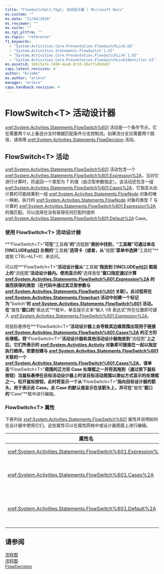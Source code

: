 ```yaml
---
title: "FlowSwitch&lt;T&gt; 活动设计器 | Microsoft Docs"
ms.custom: ""
ms.date: "11/04/2016"
ms.reviewer: ""
ms.suite: ""
ms.tgt_pltfrm: ""
ms.topic: "reference"
f1_keywords: 
  - "System.Activities.Core.Presentation.FlowSwitchLink.UI"
  - "System.Activities.Statements.FlowSwitch`1.UI"
  - "System.Activities.Core.Presentation.FlowSwitchLink`1.UI"
  - "System.Activities.Core.Presentation.FlowSwitchLinkIdentifier.UI"
ms.assetid: 5b9c5afe-7499-4ee8-8c33-28aff14bde07
caps.latest.revision: 4
author: "ErikRe"
ms.author: "erikre"
manager: "erikre"
caps.handback.revision: 4
---
```

# FlowSwitch&lt;T&gt; 活动设计器
<xref:System.Activities.Statements.FlowSwitch%601> 活动是一个条件节点，它在需要两个以上备选分支时根据匹配条件分支控制流。如果流分支仅需要两个路径，请改用 <xref:System.Activities.Statements.FlowDecision> 活动。  
  
## FlowSwitch\<T\> 活动  
 <xref:System.Activities.Statements.FlowSwitch%601> 活动包含一个 <xref:System.Activities.Statements.FlowSwitch%601.Expression%2A>，当对它进行计算时，将返回一个类型为 *T* 的值（由泛型参数指定）。该活动还包含一组 <xref:System.Activities.Statements.FlowSwitch%601.Cases%2A>，它指定从此计算的可能结果到一组 <xref:System.Activities.Statements.FlowNode> 对象的唯一映射。执行的 <xref:System.Activities.Statements.FlowNode> 对象的类型 *T* 与计算的 <xref:System.Activities.Statements.FlowSwitch%601.Expression%2A> 的值匹配。可以选择在没有获得任何匹配时提供 <xref:System.Activities.Statements.FlowSwitch%601.Default%2A> Case。  
  
### 使用 FlowSwitch\<T\> 活动设计器  
 **“FlowSwitch\<T\>”**可在**“工具箱”**的**“流程图”**类别中找到，“工具箱”可通过单击 [!INCLUDE[wfd2](../workflow-designer/includes/wfd2_md.md)] 左侧的**“工具箱”**选项卡（或者，从**“视图”**菜单中选择**“工具栏”**或按 CTRL\+ALT\+X）来访问。  
  
 可以将**“FlowSwitch\<T\>”**活动设计器从**“工具箱”**拖放到 [!INCLUDE[wfd2](../workflow-designer/includes/wfd2_md.md)] 图面上的**“流程图”**活动设计器内。使用显示的**“选择类型”**窗口指定通过计算 <xref:System.Activities.Statements.FlowSwitch%601.Expression%2A> 的值而获得的类型（在代码中通过其泛型参数与 <xref:System.Activities.Statements.FlowSwitch%601> 关联）。此过程将在 <xref:System.Activities.Statements.Flowchart> 活动中创建一个标记为**“Switch”**的 <xref:System.Activities.Statements.FlowSwitch%601> 活动。在**“属性”**窗口的**“表达式”**框中，单击提示文本“输入 VB 表达式”所在位置即可键入 <xref:System.Activities.Statements.FlowSwitch%601.Expression%2A>。  
  
 将鼠标悬停在**“FlowSwitch\<T\>”**活动设计器上会导致其边缘周围出现用于链接 <xref:System.Activities.Statements.FlowSwitch%601.Cases%2A> 的正方形处理框。将**“FlowSwitch\<T\>”**活动设计器和其他活动设计器拖放到**“流程图”**上之后，它们所表示的 <xref:System.Activities.Activity> 对象即可链接在一起以指定执行顺序。若要创建与 <xref:System.Activities.Statements.FlowSwitch%601> 关联的一个 <xref:System.Activities.Statements.FlowSwitch%601.Cases%2A>，请单击**“FlowSwitch\<T\>”**周围的正方形 Case 处理框之一并将其拖到（通过按下鼠标按钮）当鼠标悬停在目标活动设计器上时该目标活动周围以类似方式显示的处理框之一。松开鼠标按钮，此时将显示一个从**“FlowSwitch\<T\>”**指向目标设计器的箭头，用于表示此 Case。此 Case 的默认值显示在该箭头上，并可在**“属性”**窗口的**“Case”**框中进行编辑。  
  
### FlowSwitch\<T\> 属性  
 下表列出 <xref:System.Activities.Statements.FlowSwitch%601> 属性并说明如何在设计器中使用它们。这些属性可以在属性网格中或设计器图面上进行编辑。  
  
|属性名|必需|用法|  
|---------|--------|--------|  
|<xref:System.Activities.Statements.FlowSwitch%601.Expression%2A>|True|指定表达式，通过计算该表达式来确定在执行路径中可切换到哪个 <xref:System.Activities.Statements.FlowSwitch%601.Cases%2A>。|  
|<xref:System.Activities.Statements.FlowSwitch%601.Cases%2A>|False|指定通过从 <xref:System.Activities.Statements.FlowSwitch%601.Expression%2A> 的可能计算结果到一组 <xref:System.Activities.Statements.FlowNode> 对象的唯一映射。|  
|<xref:System.Activities.Statements.FlowSwitch%601.Default%2A>|True|指定当 <xref:System.Activities.Statements.FlowSwitch%601.Expression%2A> 的计算值与 <xref:System.Activities.Statements.FlowSwitch%601.Cases%2A> 对象中包含的值之一不匹配时的映射。|  
  
## 请参阅  
 [流程图](../workflow-designer/flowchart-activity-designers.md)   
 [流程图](../workflow-designer/flowchart-activity-designer.md)   
 [FlowDecision](../workflow-designer/flowdecision-activity-designer.md)